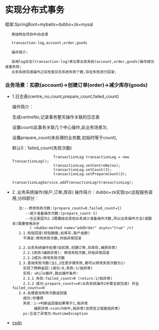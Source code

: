 # 实现分布式事务
框架:SpringBoot+mybatis+dubbo+zk+mysql
  ```
     表结构在项目中db目录
      
     transaction-log,account,order,goods 
  ```
  
```
   操作简介:
   
   采用log日志(transaction-log)来记录业务系统(account,order,goods)操作成功或者失败;
   业务系统完成操作之后检查日志系统失败个数,存在失败进行回滚;
```


### 业务场景：扣款(account)->创建订单(order)->减少库存(goods)
* 1.日志表(centre_no,count,prepare_count,failed_count)

     操作简介：
     
     生成centreNo,记录事务整天操作关联的日志表
     
     设置count(此事务关联几个中心操作,此业务场景3),
     
     设置prepare_count(未处理的业务数,初始时等于count),
     
     默认0：failed_count(失败次数)
     ```
                        TransactionLog transactionLog = new TransactionLog();
                        transactionLog.setCentreNo(no);
                        transactionLog.setCount(3);
                        transactionLog.setPrepareCount(3);
                        transactionLogService.addTransactionLog(transactionLog);
     ```
* 2 .业务系统操作(账户,订单,库存)
     操作简介：dubbo+zk实现rpc远程服务调用,分四部分：
     ```
        注:--修改失败次数:(prepare_count=0,failed_count=1)
           --减少准备操作次数:(prepare_count-1)
           --也正是因为2.3需要结合其他业务减少准备操作次数,所以业务操作方法(或服务)需要使用异步
             ( <dubbo:method name="addOrder" async="true" />)
        2.1.校验回滚(校验数据,如库存,账户金额)
          不满足:修改失败次数,并抛异常回滚
          
        2.2.业务系统操作处理(如扣款,创建订单,扣库存,捕获异常)
          2.2.1失败(捕获异常): 修改失败次数,并抛异常回滚
          2.2.2成功:修改失败次数
        2.3.查询失败次数(当1,2任意步骤失败,都可以修改失败次数为1)
          实现了两种返回:(成功:0,失败:1/抛异常)
          实现: while循环,跳出循环条件:
          2.3.1 失败:failed_count>0 (return:1/抛异常)
          2.3.2 成功:prepare_count<=0(业务系统操作2步骤全部完成) 并且 failed_count==0
        2.4.处理查询失败次数返回值
          成功:你懂得
          失败：1->判断返回值如果等于1,抛异常
               捕获异常->catch块中,抛异常(总而言之就是抛异常)
          ps:忘说了异常为:RuntimeException
     ```

* [csdn](https://blog.csdn.net/qq_37751454)

